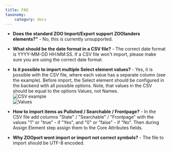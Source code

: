 ```yaml
---
title: FAQ
taxonomy:
    category: docs
---
```


* **Does the standard ZOO Import/Export support ZOOlanders elements?"** - No, this is currently unsupported. 

* **What should be the date format in a CSV file?** - The correct date format is YYYY-MM-DD HH:MM:SS. If a CSV file won't import, please make sure you are using the correct date format.

* **Is it possible to import multiple Select element values?** - Yes, it is possible with the CSV file, where each value has a separate column (see the example). Before import, the Select element should be configured in the backend with all possible options. Note, that  values in the CSV should be equal to the options Values, not Names.<br>
![CSV example](../csv-example.png)<br>
![Values](../values.png)


* **How to import items as Pulished / Searchable / Frontpage?** - In the CSV file add columns "State" / "Searchable" / "Frontpage" with the values "1" or "true" - if "Yes", and "0" or "false" - if "No". Then during Assign Element step assign them to the Core Attributes fields.

* **Why ZOOport wont import or import not correct symbols?** - The file to import should be UTF-8 encoded.
